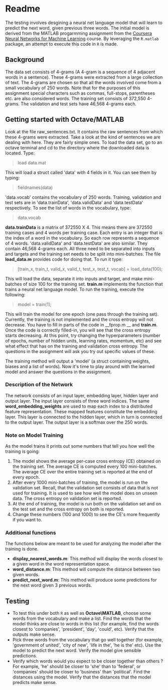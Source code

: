 # Readme

The testing involves desgining a neural net language model that will learn to predict the next word, given previous three words. The initial model is derived from the MATLAB progarmming assignment from the [Coursera Neural Networks for Machine Learning](https://www.coursera.org/course/neuralnets) course. By leveraging the `R.matlab` package, an attempt to execute this code in `R` is made. 

## Background  

The data set consists of 4-grams (A 4-gram is a sequence of 4 adjacent words in a sentence). These 4-grams were extracted from a large collection of text. The 4-grams are chosen so that all the words involved come from a small vocabulary of 250 words. Note that for the purposes of this assignment special characters such as commas, full-stops, parentheses etc. are also considered words. The training set consists of 372,550 4-grams. The validation and test sets have 46,568 4-grams each.

## Getting started with Octave/MATLAB  

Look at the file raw_sentences.txt. It contains the raw sentences from which these 4-grams were extracted. Take a look at the kind of sentences we are dealing with here. They are fairly simple ones. To load the data set, go to an octave terminal and cd to the directory where the downloaded data is located. Type:

> load data.mat

This will load a struct called 'data' with 4 fields in it. You can see them by typing: 

> fieldnames(data)

'data.vocab' contains the vocabulary of 250 words. Training, validation and test sets are in 'data.trainData', 'data.validData' and 'data.testData'  respectively. To see the list of words in the vocabulary, type: 

> data.vocab

__data.trainData__ is a matrix of 372550 X 4. This means there are 372550 training cases and 4 words per training case. Each entry is an integer that is the index of a word in the vocabulary. So each row represents a sequence of 4
words. 'data.validData' and 'data.testData' are also similar. They contain 46,568 4-grams each. All three need to be separated into inputs and targets and the training set needs to be split into mini-batches. The file __load_data.m__
provides code for doing that. To run it type:

> [train_x, train_t, valid_x, valid_t, test_x, test_t, vocab] = load_data(100);

This will load the data, separate it into inputs and target, and make mini-batches of size 100 for the training set. __train.m__ implements the function that trains a neural net language model. To run the training, execute the following: 

> model = train(1);

This will train the model for one epoch (one pass through the training set). Currently, the training is not implemented and the cross entropy will not decrease. You have to fill in parts of the code in __fprop.m __ and __train.m__. Once the code is correctly filled-in, you will see that the cross entropy starts decreasing. At this point, try changing the hyperparameters (number of epochs, number of hidden units, learning rates, momentum, etc) and see what effect that has on the training and validation cross entropy. The questions in the assignment will ask you try out specific values of these. 

The training method will output a 'model' (a struct containing weights, biases and a list of words). Now it's time to play around with the learned model and answer the questions in the assignment.

### Description of the Network  

The network consists of an input layer, embedding layer, hidden layer and output layer. The input layer consists of three word indices. The same __word_embedding_weights__ are used to map each index to a distributed feature representation. These mapped features constitute the embedding layer. This layer is connected to the hidden layer, which in turn is connected to the output layer. The output layer is a softmax over the 250 words.

### Note on Model Training  

As the model trains it prints out some numbers that tell you how well the
training is going:

1. The model shows the average per-case cross entropy (CE) obtained on the training set. The average CE is computed every 100 mini-batches. The average CE over the entire training set is reported at the end of every epoch.  
2. After every 1000 mini-batches of training, the model is run on the validation set. Recall, that the validation set consists of data that is not used for training. It is used to see how well the model does on unseen data. The cross entropy on validation set is reported.  
3. At the end of training, the model is run both on the validation set and on the test set and the cross entropy on both is reported.  
4. Change these numbers (100 and 1000) to see the CE's more frequently if you want to.

### Additional functions  

The functions below  are meant to be used for analyzing the model after the training is done. 
* __display_nearest_words.m__: This method will display the words closest to a given word in the word representation space.  
* __word_distance.m__: This method will compute the distance between two given words.  
* __predict_next_word.m__: This method will produce some predictions for the next word given 3 previous words. 

## Testing  

* To test this under both `R` as well as __Octave\MATLAB__, choose some words from the vocabulary and make a list. Find the words that the model thinks are close to words in this list (for example, find the words closest to 'companies', 'president', 'day', 'could', etc). Verify that the outputs make sense.  
* Pick three words from the vocabulary that go well together (for example, 'government of united', 'city of new', 'life in the', 'he is the' etc). Use the model to predict the next word. Verify the model give sensible predictions. 
* Verify which words would you expect to be closer together than others ? For example, 'he' should be closer to 'she' than to 'federal', or 'companies' should be closer to 'business' than 'political'. Find the distances using the model. Verify that the distances that the model predicts make sense.